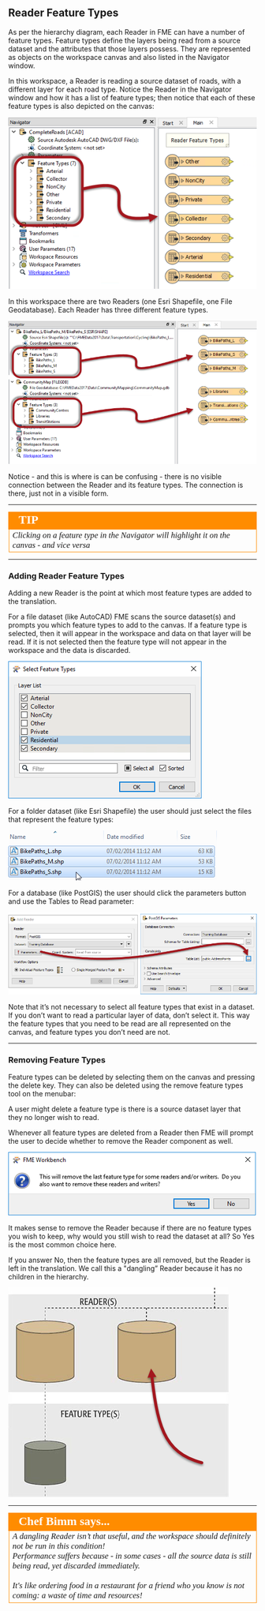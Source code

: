 ## Reader Feature Types ##

As per the hierarchy diagram, each Reader in FME can have a number of feature types. Feature types define the layers being read from a source dataset and the attributes that those layers possess. They are represented as objects on the workspace canvas and also listed in the Navigator window. 

In this workspace, a Reader is reading a source dataset of roads, with a different layer for each road type. Notice the Reader in the Navigator window and how it has a list of feature types; then notice that each of these feature types is also depicted on the canvas:

![](./Images/Img4.025.ReaderFeatureTypes.png)

In this workspace there are two Readers (one Esri Shapefile, one File Geodatabase). Each Reader has three different feature types.

![](./Images/Img4.026.ReaderFeatureTypes.png)

Notice - and this is where is can be confusing - there is no visible connection between the Reader and its feature types. The connection is there, just not in a visible form.

---

<!--Tip Section--> 

<table style="border-spacing: 0px">
<tr>
<td style="vertical-align:middle;background-color:darkorange;border: 2px solid darkorange">
<i class="fa fa-info-circle fa-lg fa-pull-left fa-fw" style="color:white;padding-right: 12px;vertical-align:text-top"></i>
<span style="color:white;font-size:x-large;font-weight: bold;font-family:serif">TIP</span>
</td>
</tr>

<tr>
<td style="border: 1px solid darkorange">
<span style="font-family:serif; font-style:italic; font-size:larger">
Clicking on a feature type in the Navigator will highlight it on the canvas - and vice versa
</span>
</td>
</tr>
</table>

---

### Adding Reader Feature Types ###
Adding a new Reader is the point at which most feature types are added to the translation.

For a file dataset (like AutoCAD) FME scans the source dataset(s) and prompts you which feature types to add to the canvas. If a feature type is selected, then it will appear in the workspace and data on that layer will be read. If it is not selected then the feature type will not appear in the workspace and the data is discarded.

![](./Images/Img4.027.ReaderFeatureTypeSelection.png)

For a folder dataset (like Esri Shapefile) the user should just select the files that represent the feature types:

![](./Images/Img4.028.ReaderFeatureTypeSelection.png)

For a database (like PostGIS) the user should click the parameters button and use the Tables to Read parameter:

![](./Images/Img4.029.ReaderFeatureTypeSelection.png)

Note that it’s not necessary to select all feature types that exist in a dataset. If you don’t want to read a particular layer of data, don’t select it. This way the feature types that you need to be read are all represented on the canvas, and feature types you don’t need are not.

---

### Removing Feature Types ###
Feature types can be deleted by selecting them on the canvas and pressing the delete key. They can also be deleted using the remove feature types tool on the menubar:

A user might delete a feature type is there is a source dataset layer that they no longer wish to read.

Whenever all feature types are deleted from a Reader then FME will prompt the user to decide whether to remove the Reader component as well.

![](./Images/Img4.030.ReaderFeatureTypeRemoveWriter.png)

It makes sense to remove the Reader because if there are no feature types you wish to keep, why would you still wish to read the dataset at all? So Yes is the most common choice here.

If you answer No, then the feature types are all removed, but the Reader is left in the translation. We call this a "dangling” Reader because it has no children in the hierarchy.

![](./Images/Img4.031.DanglingReaderDiagram.png)

---

<!--Person X Says Section-->

<table style="border-spacing: 0px">
<tr>
<td style="vertical-align:middle;background-color:darkorange;border: 2px solid darkorange">
<i class="fa fa-quote-left fa-lg fa-pull-left fa-fw" style="color:white;padding-right: 12px;vertical-align:text-top"></i>
<span style="color:white;font-size:x-large;font-weight: bold;font-family:serif">Chef Bimm says...</span>
</td>
</tr>

<tr>
<td style="border: 1px solid darkorange">
<span style="font-family:serif; font-style:italic; font-size:larger">
A dangling Reader isn’t that useful, and the workspace should definitely not be run in this condition!
<br>Performance suffers because - in some cases - all the source data is still being read, yet discarded immediately.
<br><br>It's like ordering food in a restaurant for a friend who you know is not coming: a waste of time and resources!
</span>
</td>
</tr>
</table>



